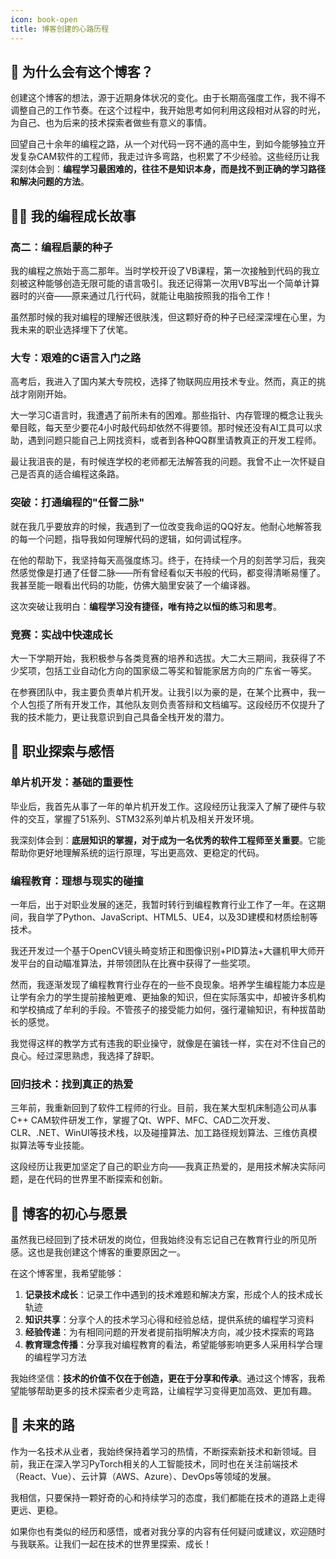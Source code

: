 ```yaml
---
icon: book-open
title: 博客创建的心路历程
---
```


## 🌟 为什么会有这个博客？

创建这个博客的想法，源于近期身体状况的变化。由于长期高强度工作，我不得不调整自己的工作节奏。在这个过程中，我开始思考如何利用这段相对从容的时光，为自己、也为后来的技术探索者做些有意义的事情。

回望自己十余年的编程之路，从一个对代码一窍不通的高中生，到如今能够独立开发复杂CAM软件的工程师，我走过许多弯路，也积累了不少经验。这些经历让我深刻体会到：**编程学习最困难的，往往不是知识本身，而是找不到正确的学习路径和解决问题的方法**。

## 🚶‍♂️ 我的编程成长故事

### 高二：编程启蒙的种子

我的编程之旅始于高二那年。当时学校开设了VB课程，第一次接触到代码的我立刻被这种能够创造无限可能的语言吸引。我还记得第一次用VB写出一个简单计算器时的兴奋——原来通过几行代码，就能让电脑按照我的指令工作！

虽然那时候的我对编程的理解还很肤浅，但这颗好奇的种子已经深深埋在心里，为我未来的职业选择埋下了伏笔。

### 大专：艰难的C语言入门之路

高考后，我进入了国内某大专院校，选择了物联网应用技术专业。然而，真正的挑战才刚刚开始。

大一学习C语言时，我遭遇了前所未有的困难。那些指针、内存管理的概念让我头晕目眩，每天至少要花4小时敲代码却依然不得要领。那时候还没有AI工具可以求助，遇到问题只能自己上网找资料，或者到各种QQ群里请教真正的开发工程师。

最让我沮丧的是，有时候连学校的老师都无法解答我的问题。我曾不止一次怀疑自己是否真的适合编程这条路。

### 突破：打通编程的"任督二脉"

就在我几乎要放弃的时候，我遇到了一位改变我命运的QQ好友。他耐心地解答我的每一个问题，指导我如何理解代码的逻辑，如何调试程序。

在他的帮助下，我坚持每天高强度练习。终于，在持续一个月的刻苦学习后，我突然感觉像是打通了任督二脉——所有曾经看似天书般的代码，都变得清晰易懂了。我甚至能一眼看出代码的功能，仿佛大脑里安装了一个编译器。

这次突破让我明白：**编程学习没有捷径，唯有持之以恒的练习和思考**。

### 竞赛：实战中快速成长

大一下学期开始，我积极参与各类竞赛的培养和选拔。大二大三期间，我获得了不少奖项，包括工业自动化方向的国家级二等奖和智能家居方向的广东省一等奖。

在参赛团队中，我主要负责单片机开发。让我引以为豪的是，在某个比赛中，我一个人包揽了所有开发工作，其他队友则负责答辩和文档编写。这段经历不仅提升了我的技术能力，更让我意识到自己具备全栈开发的潜力。

## 💼 职业探索与感悟

### 单片机开发：基础的重要性

毕业后，我首先从事了一年的单片机开发工作。这段经历让我深入了解了硬件与软件的交互，掌握了51系列、STM32系列单片机及相关开发环境。

我深刻体会到：**底层知识的掌握，对于成为一名优秀的软件工程师至关重要**。它能帮助你更好地理解系统的运行原理，写出更高效、更稳定的代码。

### 编程教育：理想与现实的碰撞

一年后，出于对职业发展的迷茫，我暂时转行到编程教育行业工作了一年。在这期间，我自学了Python、JavaScript、HTML5、UE4，以及3D建模和材质绘制等技术。

我还开发过一个基于OpenCV镜头畸变矫正和图像识别+PID算法+大疆机甲大师开发平台的自动瞄准算法，并带领团队在比赛中获得了一些奖项。

然而，我逐渐发现了编程教育行业存在的一些不良现象。培养学生编程能力本应是让学有余力的学生提前接触更难、更抽象的知识，但在实际落实中，却被许多机构和学校搞成了牟利的手段。不管孩子的接受能力如何，强行灌输知识，有种拔苗助长的感觉。

我觉得这样的教学方式有违我的职业操守，就像是在骗钱一样，实在对不住自己的良心。经过深思熟虑，我选择了辞职。

### 回归技术：找到真正的热爱

三年前，我重新回到了软件工程师的行业。目前，我在某大型机床制造公司从事C++ CAM软件研发工作，掌握了Qt、WPF、MFC、CAD二次开发、CLR、.NET、WinUI等技术栈，以及碰撞算法、加工路径规划算法、三维仿真模拟算法等专业技能。

这段经历让我更加坚定了自己的职业方向——我真正热爱的，是用技术解决实际问题，是在代码的世界里不断探索和创新。

## 🎯 博客的初心与愿景

虽然我已经回到了技术研发的岗位，但我始终没有忘记自己在教育行业的所见所感。这也是我创建这个博客的重要原因之一。

在这个博客里，我希望能够：

1. **记录技术成长**：记录工作中遇到的技术难题和解决方案，形成个人的技术成长轨迹
2. **知识共享**：分享个人的技术学习心得和经验总结，提供系统的编程学习资料
3. **经验传递**：为有相同问题的开发者提前指明解决方向，减少技术探索的弯路
4. **教育理念传播**：分享我对编程教育的看法，希望能够影响更多人采用科学合理的编程学习方法

我始终坚信：**技术的价值不仅在于创造，更在于分享和传承**。通过这个博客，我希望能够帮助更多的技术探索者少走弯路，让编程学习变得更加高效、更加有趣。

## 🌱 未来的路

作为一名技术从业者，我始终保持着学习的热情，不断探索新技术和新领域。目前，我正在深入学习PyTorch相关的人工智能技术，同时也在关注前端技术（React、Vue）、云计算（AWS、Azure）、DevOps等领域的发展。

我相信，只要保持一颗好奇的心和持续学习的态度，我们都能在技术的道路上走得更远、更稳。

如果你也有类似的经历和感悟，或者对我分享的内容有任何疑问或建议，欢迎随时与我联系。让我们一起在技术的世界里探索、成长！